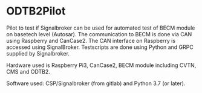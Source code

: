 # ODTB2Pilot

Pilot to test if Signalbroker can be used for automated test of BECM module on basetech level (Autosar).
The communication to BECM is done via CAN using Raspberry and CanCase2.
The CAN interface on Raspberry is accessed using SignalBroker.
Testscripts are done using Python and GRPC supplied by Signalbroker.

Hardware used is Raspberry Pi3, CanCase2, BECM module including CVTN, CMS and ODTB2.

Software used: CSP/Signalbroker (from gitlab) and Python 3.7 (or later). 
